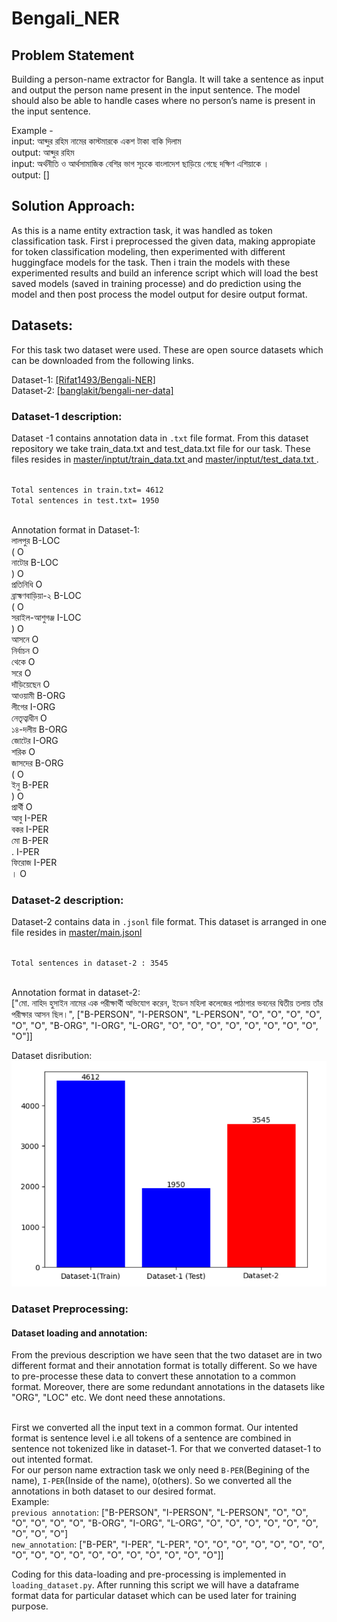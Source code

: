 # Bengali_NER
## Problem Statement
Building a person-name extractor for Bangla. It will take a sentence as input and output the person name present in the input sentence. The model should also be able to handle cases where no person’s name is present in the input sentence.

Example -
<br>input: আব্দুর রহিম নামের কাস্টমারকে একশ টাকা বাকি দিলাম
<br>output: আব্দুর রহিম
<br>input: অর্থনীতি ও আর্থসামাজিক বেশির ভাগ সূচকে বাংলাদেশ ছাড়িয়ে গেছে দক্ষিণ এশিয়াকে ।
<br>output: [] 


## Solution Approach:
As this is a name entity extraction task, it was handled as token classification task. First i preprocessed the given data, making appropiate for token classification modeling, then experimented with different huggingface models for the task. Then i train the models with these experimented results and build an inference script which will load the best saved models (saved in training processe) and do prediction using the model and then post process the model output for desire output format.

## Datasets:
For this  task two dataset were used. These are open source datasets which can be downloaded from the following links.

Dataset-1: <a href= "https://github.com/Rifat1493/Bengali-NER/tree/master/annotated%20data"> [Rifat1493/Bengali-NER] </a>
<br> Dataset-2: <a href= "https://raw.githubusercontent.com/banglakit/bengali-ner-data/master/main.jsonl"> [banglakit/bengali-ner-data] </a>

### Dataset-1 description: 
Dataset -1 contains annotation data in `.txt` file format. From this dataset repository we take train_data.txt and test_data.txt file for our task. These files resides in <a href= "https://github.com/Rifat1493/Bengali-NER/blob/master/Input/train_data.txt"> master/inptut/train_data.txt </a> and <a href= "https://github.com/Rifat1493/Bengali-NER/blob/master/Input/test_data.txt">master/inptut/test_data.txt </a>.

<br>`Total sentences in train.txt= 4612`
<br>`Total sentences in test.txt= 1950`

<br>Annotation format in Dataset-1:
<br>লালপুর	B-LOC
<br>(	O
<br>নাটোর	B-LOC
<br>)	O
<br>প্রতিনিধি	O
<br>ব্রাহ্মণবাড়িয়া-২	B-LOC
<br>(	O
<br>সরাইল-আশুগঞ্জ	I-LOC
<br>)	O
<br>আসনে	O
<br>নির্বাচন	O
<br>থেকে	O
<br>সরে	O
<br>দাঁড়িয়েছেন	O
<br>আওয়ামী	B-ORG
<br>লীগের	I-ORG
<br>নেতৃত্বাধীন	O
<br>১৪-দলীয়	B-ORG
<br>জোটের	I-ORG
<br>শরিক	O
<br>জাসদের	B-ORG
<br>(	O
<br>ইনু	B-PER
<br>)	O
<br>প্রার্থী	O
<br>আবু	I-PER
<br>বকর	I-PER
<br>মো	B-PER
<br>.	I-PER
<br>ফিরোজ	I-PER
<br>।	O

### Dataset-2 description:
Dataset-2 contains data in `.jsonl` file format. This dataset is arranged in one file resides in <a href="https://github.com/banglakit/bengali-ner-data/blob/master/main.jsonl">master/main.jsonl</a>

<br>`Total sentences in dataset-2 : 3545`

<br>Annotation format in dataset-2:
<br>["মো. নাহিদ হুসাইন নামের এক পরীক্ষার্থী অভিযোগ করেন, ইডেন মহিলা কলেজের পাঠাগার ভবনের দ্বিতীয় তলায় তাঁর পরীক্ষার আসন ছিল।", ["B-PERSON", "I-PERSON", "L-PERSON", "O", "O", "O", "O", "O", "O", "B-ORG", "I-ORG", "L-ORG", "O", "O", "O", "O", "O", "O", "O", "O", "O"]]


Dataset disribution:
![](Screenshots/dataset_distribution.png)

### Dataset Preprocessing:

#### Dataset loading and annotation:
From the previous description we have seen that the two dataset are in two different format and their annotation format is totally different. So we have to pre-processe these data to convert these annotation to a common format. Moreover, there are some redundant annotations in the datasets like "ORG", "LOC" etc. We dont need these annotations. 

<br> First we converted all the input text in a common format. Our intented format is sentence level i.e all tokens of a sentence are combined in sentence not tokenized like in dataset-1. For that we converted dataset-1 to out intented format.
<br> For our person name extraction task we only need `B-PER`(Begining of the name), `I-PER`(Inside of the name), `O`(others). So we converted all the annotations in both dataset to our desired format.
<br> Example:
<br>`previous annotation`: ["B-PERSON", "I-PERSON", "L-PERSON", "O", "O", "O", "O", "O", "O", "B-ORG", "I-ORG", "L-ORG", "O", "O", "O", "O", "O", "O", "O", "O", "O"]
<br>`new_annotation`: ["B-PER", "I-PER", "L-PER", "O", "O", "O", "O", "O", "O", "O", "O", "O", "O", "O", "O", "O", "O", "O", "O", "O", "O"]]

Coding for this data-loading and pre-processing is implemented in `loading_dataset.py`. After running this script we will have a dataframe format data for particular dataset which can be used later for training purpose.

#### 
